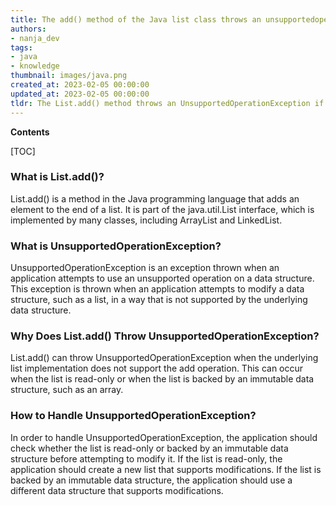 ```yaml
---
title: The add() method of the Java list class throws an unsupportedoperationexception
authors:
- nanja_dev
tags:
- java
- knowledge
thumbnail: images/java.png
created_at: 2023-02-05 00:00:00
updated_at: 2023-02-05 00:00:00
tldr: The List.add() method throws an UnsupportedOperationException if the list is immutable.
---
```


**Contents**

[TOC]

### What is List.add()?
List.add() is a method in the Java programming language that adds an element to the end of a list. It is part of the java.util.List interface, which is implemented by many classes, including ArrayList and LinkedList.

### What is UnsupportedOperationException?
UnsupportedOperationException is an exception thrown when an application attempts to use an unsupported operation on a data structure. This exception is thrown when an application attempts to modify a data structure, such as a list, in a way that is not supported by the underlying data structure.

### Why Does List.add() Throw UnsupportedOperationException?
List.add() can throw UnsupportedOperationException when the underlying list implementation does not support the add operation. This can occur when the list is read-only or when the list is backed by an immutable data structure, such as an array.

### How to Handle UnsupportedOperationException?
In order to handle UnsupportedOperationException, the application should check whether the list is read-only or backed by an immutable data structure before attempting to modify it. If the list is read-only, the application should create a new list that supports modifications. If the list is backed by an immutable data structure, the application should use a different data structure that supports modifications.
